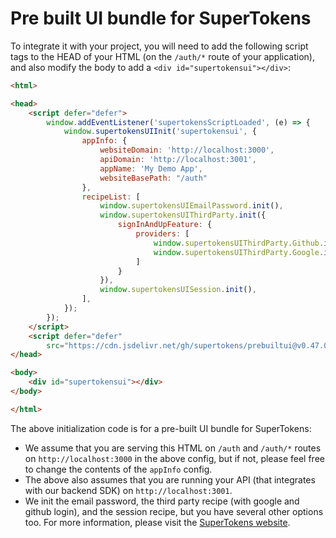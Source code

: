 # Pre built UI bundle for SuperTokens

To integrate it with your project, you will need to add the following script tags to the HEAD of your HTML (on the `/auth/*` route of your application), and also modify the body to add a `<div id="supertokensui"></div>`:

```html
<html>

<head>
    <script defer="defer">
        window.addEventListener('supertokensScriptLoaded', (e) => {
            window.supertokensUIInit('supertokensui', {
                appInfo: {
                    websiteDomain: 'http://localhost:3000',
                    apiDomain: 'http://localhost:3001',
                    appName: 'My Demo App',
                    websiteBasePath: "/auth"
                },
                recipeList: [
                    window.supertokensUIEmailPassword.init(),
                    window.supertokensUIThirdParty.init({
                        signInAndUpFeature: {
                            providers: [
                                window.supertokensUIThirdParty.Github.init(),
                                window.supertokensUIThirdParty.Google.init(),
                            ]
                        }
                    }),
                    window.supertokensUISession.init(),
                ],
            });
        });
    </script>
    <script defer="defer"
        src="https://cdn.jsdelivr.net/gh/supertokens/prebuiltui@v0.47.0/build/static/js/main.8f01ace8.js"></script>
</head>

<body>
    <div id="supertokensui"></div>
</body>

</html>
```

The above initialization code is for a pre-built UI bundle for SuperTokens:
- We assume that you are serving this HTML on `/auth` and `/auth/*` routes on `http://localhost:3000` in the above config, but if not, please feel free to change the contents of the `appInfo` config.
- The above also assumes that you are running your API (that integrates with our backend SDK) on `http://localhost:3001`.
- We init the email password, the third party recipe (with google and github login), and the session recipe, but you have several other options too. For more information, please visit the [SuperTokens website](https://supertokens.com/docs/guides).